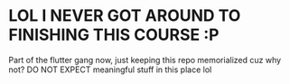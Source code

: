 # LOL I NEVER GOT AROUND TO FINISHING THIS COURSE :P 

Part of the flutter gang now, just keeping this repo memorialized cuz why not? DO NOT EXPECT meaningful stuff in this place lol
